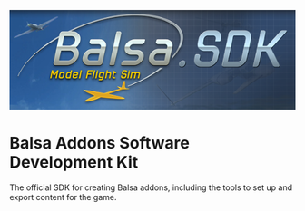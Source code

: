 ![](docs/assets/logo.png)

# Balsa Addons Software Development Kit
The official SDK for creating Balsa addons, including the tools to set up and export content for the game.
